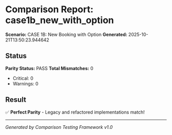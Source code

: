 # Comparison Report: case1b_new_with_option
**Scenario:** CASE 1B: New Booking with Option
**Generated:** 2025-10-21T13:50:23.944642

## Status
**Parity Status:** PASS
**Total Mismatches:** 0
  - Critical: 0
  - Warnings: 0

## Result
✅ **Perfect Parity** - Legacy and refactored implementations match!

---
*Generated by Comparison Testing Framework v1.0*
